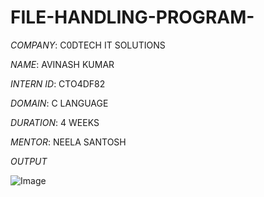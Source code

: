# FILE-HANDLING-PROGRAM-

*COMPANY*: C0DTECH IT SOLUTIONS

*NAME*: AVINASH KUMAR

*INTERN ID*: CTO4DF82

*DOMAIN*: C LANGUAGE

*DURATION*: 4 WEEKS

*MENTOR*: NEELA SANTOSH

*OUTPUT*

![Image](https://github.com/user-attachments/assets/97556e32-b45c-4ef4-ab52-cce85f781231)
